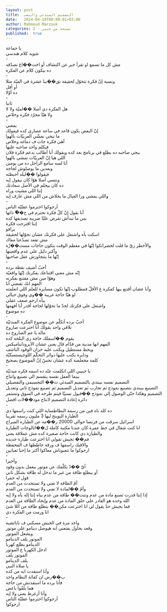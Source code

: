 ```yaml
---
layout: post
title:  التصميم المبدئي والنصب
date:   2024-04-10T00:00:01+03:00
author: Mahmoud Marzouk
categories: 2 - نصيحة من خبير
published:  true
---
```

يا جماعة\
شوية كلام هندسي\
-\
مش كل ما تسمع او تقرأ خبر عن اكتشاف أو اخت��اع تصدّقه\
ده بيكون كلام عن الفكرة\
-\
ونسبة إنّ فكرة تتحوّل لحقيقة تق��يبا عشرة في الميّة مثلا\
أو أقل\
ده أوّلا\
-\
ثانيا\
هل الفكرة دي أصلا ��لميّة ولا لا\
ولا هيّا مجرّد فكرة وخلاص\
-\
بمعني\
إنّ البعض يكون قاعد في ساعة عصاري كده فيقولك\
ما تيجي نمشّي العربيّات بالهوا\
آهي فكرة جات ف دماغه وخلاص\
فيكلم واحد صاحبه عليها\
ييجي صاحبه ده يطلع في برنامج بعد كده ويقولك أنا أطالب بدعم فكرة
فلان\
اللي هيا إنّ العربيّات تمشي بالهوا\
أنا لسه سامع الراجل ده من يومين\
وبعدين ما يوصلوش لحاجة\
فيقولوا ��لبلد أحبطته\
وننسي أصلا هوّا كان بيقول إيه\
ده كان بيحلم في الأصل سعادتك\
إنتا اللي مشيت وراه\
واللي يمشي ورا العيال ما يخلاش من اللي مش عارف إيه\
-\
أرجوكوا احترموا عقليّة الناس\
أنا بقول إنّ كلّ فكرة تحترم في ح��ّ ذاتها\
بس ما تبدأش تفرض عليّا ضريبة تصديقها كده\
إنتا اقترحت فكرة\
برافو\
اسكت بأه واشتغل علي فكرتك عشان تحوّلها لحقيقة\
مش تقعد تصدّعنا معاك\
والأخطر زيّ ما قلت لحضراتكوا إنّها في معظم الوقت بتكون حاجات
مست��زّة\
وأكبر دليل علي عدم واقعيتها\
إنّها ما بتتجاوزش عقل صاحبها\
-\
أحبّ أضيف نقطة برده\
إنّه مش معني اقتناعك بفكرتك إنّها واقعيّة\
وهوّا مين مش مقتنع بفكرته\
المهم انك تقنعني أنا\
وأنا عشان أقتنع بيها كفكرة ع الأقلّ فمطلوب إنّها تكون مسايرة للعلم اللي
اتعلمته\
لو هيّا حاجة غريبة ��وي وفوق خيالي\
يبأه ارحم ضعف عقلي\
واشتغل علي فكرتك لحدّ ما تحوّلها لحاجة أقدر أنا أفهمها\
ده موضوع\
-\
أحبّ برده أتكلّم عن موضوع الفكرة المبدئيّة\
تلاقي واحد يقولك أنا اخترعت صاروخ\
ماله يا عم الصاروخ ده\
يقوم ��اسملك حاجة زي البلحة كده\
المهم انها مدببة من قدّام قال يعني عشان الآيرودايناميكس\
ويحط مستطيل ويكتب عليه خزان الوقود الناشف\
ودايرة يكتب عليها دوائر التحكّم اللوجيستسكيّة\
كلمة مجعلصة كده عشان تحسّ إنّ الموضوع بصحيح\
-\
يا حبيبي اللي اتكلمت عنّه ده اسمه فكره مبدئيّة\
بينما العمل نفسه ينقسم الي تصنيع وانتاج\
التصميم نفسه بيبتدي بالتصميم المبدئي ث�� التجسيمي والتفصيلي\
التصنيع بيبتدي بتصنيع نموذج ثم تجارب ثم تعديل التصميم ثم تصنيع نموذج
ثاني وتعديل التصميم وهكذا حتّي الوصول إلي نموذج ��قبول نسبيّا فيتم طرحه في
السوق وتستمر دائرة إعادة التصميم لانتاج مود��لات افضل\
-\
ده كله باه فين من رسمة البطاطساية اللي كنت راسمها دي\
الطيارة البوينج ليها 3 مليون رسمه تقريبا\
اسرائيل سرقت من فرنسا حوالي 20000 ر��مه عن الطيارة الميراج\
انا كنت شغال في خط عمرة كان عندنا مكتبة كاملة ل��اتالوجات
الطيارة\
والطيارة دي كانت حاجة صغيرة كده مش عملاقة يعني\
فم�� تجيش تقولي انا اخترعت طيارة جديدة\
والاقيك راسمها ف ورقة حاططها ف المحفظة\
ارجوكوا ما تتعبوناش معاكوا أكتر ما إحنا تعبانين\
-\
وأخيرا\
أيّ ��دّ يكلّمك عن موتور بيعمل بدون وقود\
أو بيطلع طاقة من غير ما تدخل له طاقة بشكل تاني\
قول له حمرا\
أمّ الطاقة لا تفني ولا تستحدث من العدم\
وأمّ ��لمادة لا تفني ولا تستحدث من العدم\
إذا إنتا قدرت تصنع مادة من عدم وتنت�� طاقة من عدم يباه إنتا إله بأه ولا
إيه\
الله وحده هو القادر علي خلق المادة من عدم وإيجاد الطاقة من
العدم\
فما يجيش حدّ يقول لي انا اخترعت مكن�� بتطلع طاقة من اللا شئ\
انا ورمت من الفكرة دي\
-\
واحد مرة في الجيش مسكني ف ناباتشية\
وقعد يحاول يقنعني انه هيوصل دينامو علي موتور\
ويشغل الموتور\
الموتور يلف الدينامو\
الدينامو يطلع كهربا\
ادخل الكهربا ع الموتور\
الموتور يلف\
يلف الدينامو\
يا صلاة النبي\
وأنا استفدت ايه من كده\
ب��رض ان كفائة النظام واحد\
فأنا برده ما استفدتش من حاجة\
هما يلفّوا باعض\
وأنا أزغرط يعني ولا إيه\
أرجوكوا احترموا عقليّة الناس\
ارجوكوا
